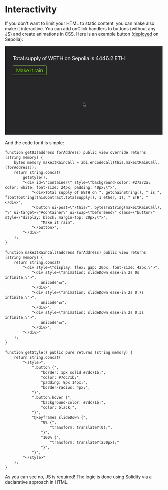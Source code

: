 # Interactivity

If you don't want to limit your HTML to static content, you can make also make it interactive. You can add onClick handlers to buttons (without any JS) and create animations in CSS. Here is an example button ([deployed](https://monobase.xyz/sepolia/address/0x2fFad973A2f6c4C15003274511A4baA0D40C3147/frontend) on Sepolia):

![Animation showing a failing money bills after a button saying "make it rain" is clicked](assets/make-it-rain.gif)

And the code for it is simple:

```Solidity
function getUI(address forAddress) public view override returns (string memory) {
    bytes memory makeItRainCall = abi.encodeCall(this.makeItRainCall, (forAddress));
    return string.concat(
    	getStyle(),
        "<div id=\"container\" style=\"background-color: #27272a; color: white; font-size: 24px; padding: 40px;\">",
    		"<div>Total supply of WETH on ", getChainString(), " is ", floatToString(thisContract.totalSupply(), 1 ether, 1), " ETH", "</div>",
    		"<button ui-post=\"/this/", bytesToString(makeItRainCall), "\" ui-target=\"#container\" ui-swap=\"beforeend\" class=\"button\" style=\"display: block; margin-top: 20px;\">",
    			"Make it rain",
    		"</button>",
        "</div>"
    );
}

function makeItRainCall(address forAddress) public view returns (string memory) {
	return string.concat(
		"<div style=\"display: flex; gap: 20px; font-size: 42px;\">",
			"<div style=\"animation: slideDown ease-in 2s 0s infinite;\">",
				unicode"💵",
			"</div>",
			"<div style=\"animation: slideDown ease-in 2s 0.7s infinite;\">",
				unicode"💶",
			"</div>",
			"<div style=\"animation: slideDown ease-in 2s 0.3s infinite;\">",
				unicode"💴",
			"</div>",
		"</div>"
	);
}

function getStyle() public pure returns (string memory) {
	return string.concat(
		"<style>",
			".button {",
				"border: 1px solid #7dc71b;",
				"color: #7dc71b;",
				"padding: 8px 14px;",
				"border-radius: 4px;",
			"}",
			".button:hover {",
    			"background-color: #7dc71b;",
				"color: black;",
  			"}",
			"@keyframes slideDown {",
  				"0% {",
    				"transform: translateY(0);",
  				"}",
  				"100% {",
    				"transform: translateY(230px);"
  				"}",
			"}",
		"</style>"
	);
}
```

As you can see no, JS is required! The logic is done using Solidity via a declarative approach in HTML.
